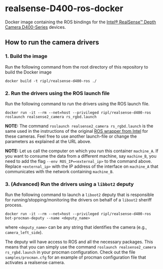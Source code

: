 # realsense-D400-ros-docker

Docker image containing the ROS bindings for the
[Intel® RealSense™ Depth Camera D400-Series](https://software.intel.com/en-us/realsense/d400)
devices.

## How to run the camera drivers

### 1. Build the image

Run the following command from the root directory of this repository
to build the Docker image
```
docker build -t ripl/realsense-d400-ros ./
```

### 2. Run the drivers using the ROS launch file

Run the following command to run the drivers using the ROS
launch file.
```
docker run -it --rm --net=host --privileged ripl/realsense-d400-ros roslaunch realsense2_camera rs_rgbd.launch
```

**NOTE:** The command `roslaunch realsense2_camera rs_rgbd.launch` is the
same used in the instructions of the original
[ROS wrapper from Intel](https://github.com/intel-ros/realsense) for these
cameras. Feel free to use another launch-file or change the parameters as
explained at the URL above.

**NOTE:** Let us call the computer on which you run this container `machine_A`.
If you want to consume the data from a different machine, say `machine_B`, you
need to add the flag `--env ROS_IP=<external_ip>` to the command above. Replace
`<external_ip>` with the IP address of the interface on `machine_A` that
communicates with the network containing `machine_B`.

### 3. (Advanced) Run the drivers using a `libbot2` deputy

Run the following command to launch a `liboot2` deputy that is responsible
for running/stopping/monitoring the drivers on behalf of a `liboot2` sheriff
process.
```
docker run -it --rm --net=host --privileged ripl/realsense-d400-ros bot-procman-deputy --name <deputy_name>
```
where `<deputy_name>` can be any string that identifies the camera
(e.g., `camera_left_side`).

The deputy will have access to ROS and all the necessary packages. This means
that you can simply use the command `roslaunch realsense2_camera rs_rgbd.launch`
in your procman configuration. Check out the file `samples/procman.cfg` for
an example of procman configuration file that activates a realsense camera.
